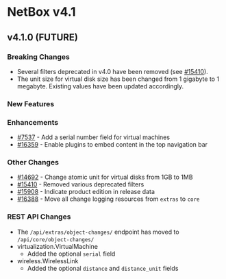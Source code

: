 # NetBox v4.1

## v4.1.0 (FUTURE)

### Breaking Changes

* Several filters deprecated in v4.0 have been removed (see [#15410](https://github.com/netbox-community/netbox/issues/15410)).
* The unit size for virtual disk size has been changed from 1 gigabyte to 1 megabyte. Existing values have been updated accordingly.

### New Features

### Enhancements

* [#7537](https://github.com/netbox-community/netbox/issues/7537) - Add a serial number field for virtual machines
* [#16359](https://github.com/netbox-community/netbox/issues/16359) - Enable plugins to embed content in the top navigation bar

### Other Changes

* [#14692](https://github.com/netbox-community/netbox/issues/14692) - Change atomic unit for virtual disks from 1GB to 1MB
* [#15410](https://github.com/netbox-community/netbox/issues/15410) - Removed various deprecated filters
* [#15908](https://github.com/netbox-community/netbox/issues/15908) - Indicate product edition in release data
* [#16388](https://github.com/netbox-community/netbox/issues/16388) - Move all change logging resources from `extras` to `core`

### REST API Changes

* The `/api/extras/object-changes/` endpoint has moved to `/api/core/object-changes/`
* virtualization.VirtualMachine
    * Added the optional `serial` field
* wireless.WirelessLink
    * Added the optional `distance` and `distance_unit` fields
